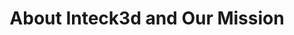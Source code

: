 ---
title: About Inteck3d and Our Mission
description: See your vision. Expand the potential. Over the 8 years it’s been in business, Inteck3D has worked from coast to coast in both Canada and the USA. Learn more about us here.
bannerh1: About Us
layout: about

heading1: We Are The Architectural Visualization Specialists

about1: "Over the 8 years it’s been in business, Inteck3D has worked from coast to coast in both Canada and the USA on hundreds of projects ranging from small bathroom, kitchen, and basement renovations to condo and neighbourhood developments worth many millions.
<br><br>
Ivan Cyr, Inteck’s founder, is excited by the potential of virtual reality technology and loves helping clients visualize their space. He says, “It’s so satisfying to see a client get excited about creating and showcasing their new look. I’m proud to have built a service that can help people sell and market their homes and provide excellent service to others.” Customer service is priority and Ivan firmly believes that Inteck can’t be successful if you aren’t satisfied. Ivan is currently working on getting his BCIN in Ontario.
<br><br>
Benjamin Heron, Inteck’s licensed architect, holds his MA in Architecture. He is excited to be part of Inteck’s team and loves helping clients realize their building projects."

heading2: Priority Customer Service And Support
box1: QUICK RESPONSE TIME
box1_desc: There's nothing worse than reaching out and receiving a delayed response, or no answer at all! We prioritize a fast response time so we can address your needs in the moment. If you need a quote or any kind of assistance, we're always available and ready to help.

box2: 100% MONEY BACK GUARANTEE
box2_desc: Building projects are already stressful enough. When you come to Inteck, we want you to feel safe and risk free. Your needs and satisfaction are our priority. We’re here to serve you and if you’re not satisfied with our product, we offer a 100% money back guarantee.

box3: SPECIALIZED KNOWLEDGE
box3_desc: Our professional drafting architectural shop specializes in high end 3D rendering and virtual space realization. We use the latest software and computer hardware and what we generate pushes the limits to the limit! Need advice about a project? Our experts are ready to help.

cta: QUESTIONS ABOUT OUR SERVICES?
cta_sub: 
cta_link: /contact
---